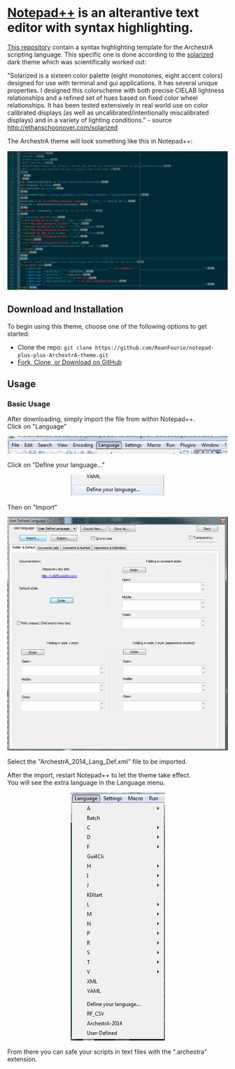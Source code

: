 # [Notepad++](https://notepad-plus-plus.org/) is an alterantive text editor with syntax highlighting.  
[This repository]() contain a syntax highlighting template for the ArchestrA scripting language.
This specific one is done according to the [solarized](http://ethanschoonover.com/solarized) dark theme which was scientifically worked out:  

  "Solarized is a sixteen color palette (eight monotones, eight accent colors) designed for use with terminal and gui applications. It has several unique properties. I designed this colorscheme with both precise CIELAB lightness relationships and a refined set of hues based on fixed color wheel relationships. It has been tested extensively in real world use on color calibrated displays (as well as uncalibrated/intentionally miscalibrated displays) and in a variety of lighting conditions." - source http://ethanschoonover.com/solarized  

The ArchestrA theme will look something like this in Notepad++:  

<p align="center">
  <img src="img/example.png"/>
</p>

## Download and Installation

To begin using this theme, choose one of the following options to get started:
* Clone the repo: ```git clone https://github.com/RoanFourie/notepad-plus-plus-ArchestrA-theme.git```  
* [Fork, Clone, or Download on GitHub](https://github.com/RoanFourie/notepad-plus-plus-ArchestrA-theme.git)

## Usage

### Basic Usage
After downloading, simply import the file from within Notepad++.  
Click on "Language"  

<p align="center">
  <img src="img/menu.png"/>
</p>

Click on "Define your language..."  

<p align="center">
  <img src="img/define.png"/>
</p>

Then on "Import"  

<p align="center">
  <img src="img/user-defined-language.png"/>
</p>

Select the "ArchestrA_2014_Lang_Def.xml" file to be imported.

After the import, restart Notepad++ to let the theme take effect.  
You will see the extra language in the Language menu.  

<p align="center">
  <img src="img/language.png"/>
</p>

From there you can safe your scripts in text files with the ".archestra" extension.  
